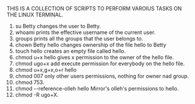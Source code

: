 THIS IS A COLLECTION OF SCRIPTS TO PERFORM VAROIUS TASKS ON THE LINUX TERMINAL.

1. su Betty changes the user to Betty.
2. whoami prints the effective username of the current user.
3. groups prints all the groups that the user belongs to.
4. chown Betty hello changes ownership of the file hello to Betty
5. touch hello creates an empty file called hello.
6. chmod u+x hello gives x permission to the owner of the hello file.
7. chmod ugo+x add execute permission for everybody on the hello file.
8. chmod u+x,g+x,o+r hello
9. chmod 007 only other users permissions, nothing for owner nad group.
10. chmod 753.
11. chmod --reference-olleh hello Mirror's olleh's permissions to hello.
12. chmod -R ugo+X.
